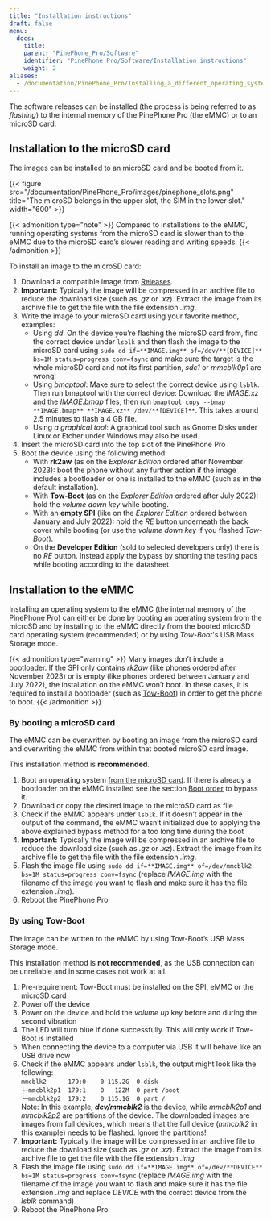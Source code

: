 ```yaml
---
title: "Installation instructions"
draft: false
menu:
  docs:
    title:
    parent: "PinePhone_Pro/Software"
    identifier: "PinePhone_Pro/Software/Installation_instructions"
    weight: 2
aliases:
  - /documentation/PinePhone_Pro/Installing_a_different_operating_system/ # Page was moved
---
```


The software releases can be installed (the process is being referred to as _flashing_) to the internal memory of the PinePhone Pro (the eMMC) or to an microSD card.

## Installation to the microSD card

The images can be installed to an microSD card and be booted from it. 

{{< figure src="/documentation/PinePhone_Pro/images/pinephone_slots.png" title="The microSD belongs in the upper slot, the SIM in the lower slot." width="600" >}}

{{< admonition type="note" >}}
 Compared to installations to the eMMC, running operating systems from the microSD card is slower than to the eMMC due to the microSD card’s slower reading and writing speeds.
{{< /admonition >}}

To install an image to the microSD card:

1. Download a compatible image from [Releases](/documentation/PinePhone_Pro/Software/Releases).
2. **Important:** Typically the image will be compressed in an archive file to reduce the download size (such as _.gz_ or _.xz_). Extract the image from its archive file to get the file with the file extension _.img_.
3. Write the image to your microSD card using your favorite method, examples:
   * Using _dd_: On the device you’re flashing the microSD card from, find the correct device under `lsblk` and then flash the image to the microSD card using `sudo dd if=**IMAGE.img** of=/dev/**[DEVICE]** bs=1M status=progress conv=fsync` and make sure the target is the whole microSD card and not its first partition, _sdc1_ or _mmcblk0p1_ are wrong!
   * Using _bmaptool_: Make sure to select the correct device using `lsblk`. Then run bmaptool with the correct device: Download the _IMAGE.xz_ and the _IMAGE.bmap_ files, then run `bmaptool copy --bmap **IMAGE.bmap** **IMAGE.xz** /dev/**[DEVICE]**`. This takes around 2.5 minutes to flash a 4 GB file.
   * Using _a graphical tool_: A graphical tool such as Gnome Disks under Linux or Etcher under Windows may also be used.
4. Insert the microSD card into the top slot of the PinePhone Pro
5. Boot the device using the following method:
   * With **rk2aw** (as on the _Explorer Edition_ ordered after November 2023): boot the phone without any further action if the image includes a bootloader or one is installed to the eMMC (such as in the default installation).
   * With **Tow-Boot** (as on the _Explorer Edition_ ordered after July 2022): hold the _volume down key_ while booting.
   * With an **empty SPI** (like on the _Explorer Edition_ ordered between January and July 2022): hold the _RE_ button underneath the back cover while booting (or use the _volume down key_ if you flashed _Tow-Boot_).
   * On the **Developer Edition** (sold to selected developers only) there is no _RE_ button. Instead apply the bypass by shorting the testing pads while booting according to the datasheet.

## Installation to the eMMC

Installing an operating system to the eMMC (the internal memory of the PinePhone Pro) can either be done by booting an operating system from the microSD and by installing to the eMMC directly from the booted microSD card operating system (recommended) or by using _Tow-Boot_'s USB Mass Storage mode.

{{< admonition type="warning" >}}
 Many images don’t include a bootloader. If the SPI only contains _rk2aw_ (like phones ordered after November 2023) or is empty (like phones ordered between January and July 2022), the installation on the eMMC won’t boot. In these cases, it is required to install a bootloader (such as [Tow-Boot](/documentation/PinePhone_Pro/Software/Bootloaders/#tow-boot)) in order to get the phone to boot.
{{< /admonition >}}

### By booting a microSD card

The eMMC can be overwritten by booting an image from the microSD card and overwriting the eMMC from within that booted microSD card image.

This installation method is **recommended**.

1. Boot an operating system [from the microSD card](/documentation/PinePhone_Pro/Software/Installation_instructions/). If there is already a bootloader on the eMMC installed see the section [Boot order](/documentation/PinePhone_Pro/Software/Boot_order/) to bypass it.
2. Download or copy the desired image to the microSD card as file
3. Check if the eMMC appears under `lsblk`. If it doesn’t appear in the output of the command, the eMMC wasn’t initialized due to applying the above explained bypass method for a too long time during the boot
4. **Important:** Typically the image will be compressed in an archive file to reduce the download size (such as _.gz_ or _.xz_). Extract the image from its archive file to get the file with the file extension _.img_.
5. Flash the image file using `sudo dd if=**IMAGE.img** of=/dev/mmcblk2 bs=1M status=progress conv=fsync` (replace _IMAGE.img_ with the filename of the image you want to flash and make sure it has the file extension _.img_).
6. Reboot the PinePhone Pro

### By using Tow-Boot

The image can be written to the eMMC by using Tow-Boot’s USB Mass Storage mode.

This installation method is **not recommended**, as the USB connection can be unreliable and in some cases not work at all.

1. Pre-requirement: Tow-Boot must be installed on the SPI, eMMC or the microSD card
2. Power off the device
3. Power on the device and hold the _volume up_ key before and during the second vibration
4. The LED will turn blue if done successfully. This will only work if Tow-Boot is installed
5. When connecting the device to a computer via USB it will behave like an USB drive now
6. Check if the eMMC appears under `lsblk`, the output might look like the following:\
`mmcblk2      179:0    0 115.2G  0 disk`\
`├─mmcblk2p1  179:1    0   122M  0 part /boot`\
`└─mmcblk2p2  179:2    0 115.1G  0 part /`\
Note: In this example, ***dev/mmcblk2*** is the device, while _mmcblk2p1_ and _mmcblk2p2_ are partitions of the device. The downloaded images are images from full devices, which means that the full device (_mmcblk2_ in this example) needs to be flashed. Ignore the partitions!
7. **Important:** Typically the image will be compressed in an archive file to reduce the download size (such as _.gz_ or _.xz_). Extract the image from its archive file to get the file with the file extension _.img_
8. Flash the image file using `sudo dd if=**IMAGE.img** of=/dev/**DEVICE** bs=1M status=progress conv=fsync` (replace _IMAGE.img_ with the filename of the image you want to flash and make sure it has the file extension _.img_ and replace _DEVICE_ with the correct device from the _lsblk_ command)
9. Reboot the PinePhone Pro
